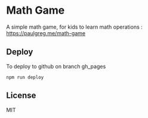 # Math Game

A simple math game, for kids to learn math operations :
https://paulgreg.me/math-game

## Deploy

To deploy to github on branch gh_pages

`npm run deploy`

## License

MIT
